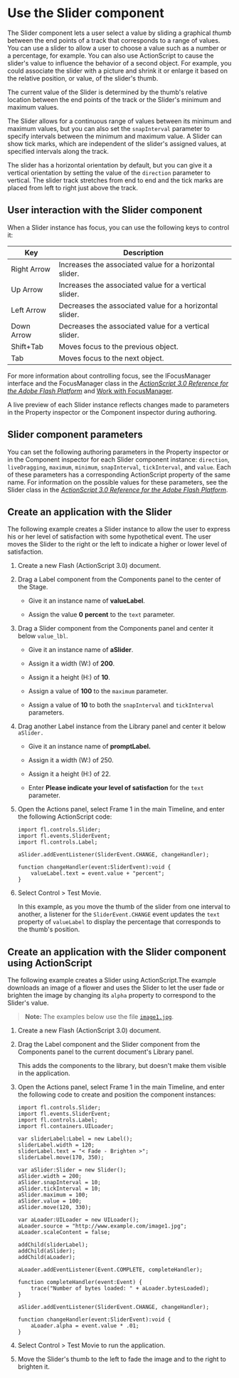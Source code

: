 # Use the Slider component

The Slider component lets a user select a value by sliding a graphical _thumb_
between the end points of a track that corresponds to a range of values. You can
use a slider to allow a user to choose a value such as a number or a percentage,
for example. You can also use ActionScript to cause the slider's value to
influence the behavior of a second object. For example, you could associate the
slider with a picture and shrink it or enlarge it based on the relative
position, or value, of the slider's thumb.

The current value of the Slider is determined by the thumb's relative location
between the end points of the track or the Slider's minimum and maximum values.

The Slider allows for a continuous range of values between its minimum and
maximum values, but you can also set the `snapInterval` parameter to specify
intervals between the minimum and maximum value. A Slider can show tick marks,
which are independent of the slider's assigned values, at specified intervals
along the track.

The slider has a horizontal orientation by default, but you can give it a
vertical orientation by setting the value of the `direction` parameter to
vertical. The slider track stretches from end to end and the tick marks are
placed from left to right just above the track.

## User interaction with the Slider component

When a Slider instance has focus, you can use the following keys to control it:

| Key         | Description                                             |
| ----------- | ------------------------------------------------------- |
| Right Arrow | Increases the associated value for a horizontal slider. |
| Up Arrow    | Increases the associated value for a vertical slider.   |
| Left Arrow  | Decreases the associated value for a horizontal slider. |
| Down Arrow  | Decreases the associated value for a vertical slider.   |
| Shift+Tab   | Moves focus to the previous object.                     |
| Tab         | Moves focus to the next object.                         |

For more information about controlling focus, see the IFocusManager interface
and the FocusManager class in the
_[ActionScript 3.0 Reference for the Adobe Flash Platform](https://help.adobe.com/en_US/FlashPlatform/reference/actionscript/3/index.html)_
and
[Work with FocusManager](../working-with-components/work-with-focusmanager.md).

A live preview of each Slider instance reflects changes made to parameters in
the Property inspector or the Component inspector during authoring.

## Slider component parameters

You can set the following authoring parameters in the Property inspector or in
the Component inspector for each Slider component instance: `direction`,
`liveDragging`, `maximum`, `minimum`, `snapInterval`, `tickInterval`, and
`value`. Each of these parameters has a corresponding ActionScript property of
the same name. For information on the possible values for these parameters, see
the Slider class in the
_[ActionScript 3.0 Reference for the Adobe Flash Platform](https://help.adobe.com/en_US/FlashPlatform/reference/actionscript/3/index.html)_.

## Create an application with the Slider

The following example creates a Slider instance to allow the user to express his
or her level of satisfaction with some hypothetical event. The user moves the
Slider to the right or the left to indicate a higher or lower level of
satisfaction.

1.  Create a new Flash (ActionScript 3.0) document.

2.  Drag a Label component from the Components panel to the center of the Stage.

    - Give it an instance name of **valueLabel**.

    - Assign the value **0** **percent** to the `text` parameter.

3.  Drag a Slider component from the Components panel and center it below
    `value_lbl`.

    - Give it an instance name of **aSlider**.

    - Assign it a width (W:) of **200**.

    - Assign it a height (H:) of **10**.

    - Assign a value of **100** to the `maximum` parameter.

    - Assign a value of **10** to both the `snapInterval` and `tickInterval`
      parameters.

4.  Drag another Label instance from the Library panel and center it below
    `aSlider.`

    - Give it an instance name of **promptLabel.**

    - Assign it a width (W:) of 250.

    - Assign it a height (H:) of 22.

    - Enter **Please indicate your level of satisfaction** for the `text`
      parameter.

5.  Open the Actions panel, select Frame 1 in the main Timeline, and enter the
    following ActionScript code:

        import fl.controls.Slider;
        import fl.events.SliderEvent;
        import fl.controls.Label;

        aSlider.addEventListener(SliderEvent.CHANGE, changeHandler);

        function changeHandler(event:SliderEvent):void {
            valueLabel.text = event.value + "percent";
        }

6.  Select Control \> Test Movie.

    In this example, as you move the thumb of the slider from one interval to
    another, a listener for the `SliderEvent.CHANGE` event updates the `text`
    property of `valueLabel` to display the percentage that corresponds to the
    thumb's position.

## Create an application with the Slider component using ActionScript

The following example creates a Slider using ActionScript.The example downloads
an image of a flower and uses the Slider to let the user fade or brighten the
image by changing its `alpha` property to correspond to the Slider's value.

> **Note:** The examples below use the file
> [`image1.jpg`](../img/helpexamples/image1.jpg).

1.  Create a new Flash (ActionScript 3.0) document.

2.  Drag the Label component and the Slider component from the Components panel
    to the current document's Library panel.

    This adds the components to the library, but doesn't make them visible in
    the application.

3.  Open the Actions panel, select Frame 1 in the main Timeline, and enter the
    following code to create and position the component instances:

        import fl.controls.Slider;
        import fl.events.SliderEvent;
        import fl.controls.Label;
        import fl.containers.UILoader;

        var sliderLabel:Label = new Label();
        sliderLabel.width = 120;
        sliderLabel.text = "< Fade - Brighten >";
        sliderLabel.move(170, 350);

        var aSlider:Slider = new Slider();
        aSlider.width = 200;
        aSlider.snapInterval = 10;
        aSlider.tickInterval = 10;
        aSlider.maximum = 100;
        aSlider.value = 100;
        aSlider.move(120, 330);

        var aLoader:UILoader = new UILoader();
        aLoader.source = "http://www.example.com/image1.jpg";
        aLoader.scaleContent = false;

        addChild(sliderLabel);
        addChild(aSlider);
        addChild(aLoader);

        aLoader.addEventListener(Event.COMPLETE, completeHandler);

        function completeHandler(event:Event) {
            trace("Number of bytes loaded: " + aLoader.bytesLoaded);
        }

        aSlider.addEventListener(SliderEvent.CHANGE, changeHandler);

        function changeHandler(event:SliderEvent):void {
            aLoader.alpha = event.value * .01;
        }

4.  Select Control \> Test Movie to run the application.

5.  Move the Slider's thumb to the left to fade the image and to the right to
    brighten it.
